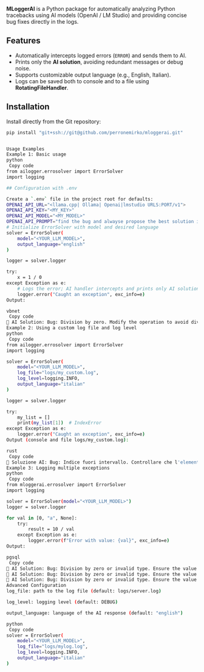 **MLoggerAI** is a Python package for automatically analyzing Python tracebacks using AI models (OpenAI / LM Studio) and providing concise bug fixes directly in the logs.

## Features

- Automatically intercepts logged errors (`ERROR`) and sends them to AI.
- Prints only the **AI solution**, avoiding redundant messages or debug noise.
- Supports customizable output language (e.g., English, Italian).
- Logs can be saved both to console and to a file using **RotatingFileHandler**.

## Installation

Install directly from the Git repository:

```bash
pip install "git+ssh://git@github.com/perronemirko/mloggerai.git"


Usage Examples
Example 1: Basic usage
python
￼Copy code
from ailogger.errosolver import ErrorSolver
import logging

## Configuration with .env

Create a `.env` file in the project root for defaults:
OPENAI_API_URL="<llama.cpp| Ollama| Openai|lmstudio URLS:PORT/v1">
OPENAI_API_KEY="<MY_KEY>"
OPENAI_API_MODEL="<MY_MODEL>"
OPENAI_API_PROMPT="find the bug and alwayse propose the best solution in a very concise way"
# Initialize ErrorSolver with model and desired language
solver = ErrorSolver(
    model="<YOUR_LLM_MODEL>",
    output_language="english"
)

logger = solver.logger

try:
    x = 1 / 0
except Exception as e:
    # Logs the error; AI handler intercepts and prints only AI solution
    logger.error("Caught an exception", exc_info=e)
Output:

vbnet
￼Copy code
📘 AI Solution: Bug: Division by zero. Modify the operation to avoid dividing by zero.
Example 2: Using a custom log file and log level
python
￼Copy code
from ailogger.errosolver import ErrorSolver
import logging

solver = ErrorSolver(
    model="<YOUR_LLM_MODEL>",
    log_file="logs/my_custom.log",
    log_level=logging.INFO,
    output_language="italian"
)

logger = solver.logger

try:
    my_list = []
    print(my_list[1])  # IndexError
except Exception as e:
    logger.error("Caught an exception", exc_info=e)
Output (console and file logs/my_custom.log):

rust
￼Copy code
📘 Soluzione AI: Bug: Indice fuori intervallo. Controllare che l'elemento esista prima di accedere all'indice.
Example 3: Logging multiple exceptions
python
￼Copy code
from mloggerai.errosolver import ErrorSolver
import logging

solver = ErrorSolver(model="<YOUR_LLM_MODEL>")
logger = solver.logger

for val in [0, "a", None]:
    try:
        result = 10 / val
    except Exception as e:
        logger.error(f"Error with value: {val}", exc_info=e)
Output:

pgsql
￼Copy code
📘 AI Solution: Bug: Division by zero or invalid type. Ensure the value is a non-zero number.
📘 AI Solution: Bug: Division by zero or invalid type. Ensure the value is a non-zero number.
📘 AI Solution: Bug: Division by zero or invalid type. Ensure the value is a non-zero number.
Advanced Configuration
log_file: path to the log file (default: logs/server.log)

log_level: logging level (default: DEBUG)

output_language: language of the AI response (default: "english")

python
￼Copy code
solver = ErrorSolver(
    model="<YOUR_LLM_MODEL>",
    log_file="logs/mylog.log",
    log_level=logging.INFO,
    output_language="italian"
)

